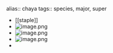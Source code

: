 alias:: chaya
tags:: species, major, super

- [[staple]]
- ![image.png](https://peach-geographical-bat-397.mypinata.cloud/ipfs/QmdFi3icmhGh4qewfNzJ8RtGEC3RFK8p5jYeGif2FfrmJs)
- ![image.png](https://peach-geographical-bat-397.mypinata.cloud/ipfs/QmcaY8aEWzp6SGQF9kPdew9EMRpc4uKNvgiTZZR6S9WECv)
- ![image.png](https://peach-geographical-bat-397.mypinata.cloud/ipfs/QmTCw259ccKXm7uWrY296TeDQqaSXUfDwSkCP8CeQJCGsJ)
-